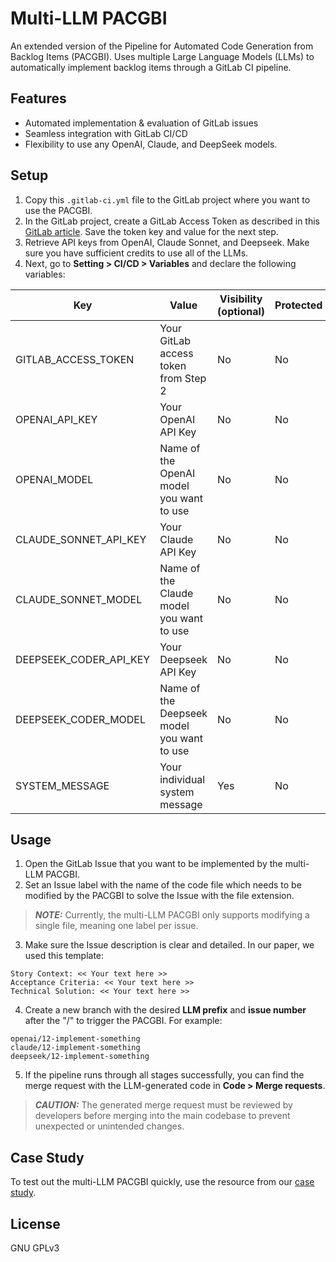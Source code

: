 # Multi-LLM PACGBI

An extended version of the Pipeline for Automated Code Generation from Backlog Items (PACGBI). Uses multiple Large Language Models (LLMs) to automatically implement backlog items through a GitLab CI pipeline.

## Features

- Automated implementation & evaluation of GitLab issues
- Seamless integration with GitLab CI/CD
- Flexibility to use any OpenAI, Claude, and DeepSeek models.

## Setup

1. Copy this  `.gitlab-ci.yml` file to the GitLab project where you want to use the PACGBI.
2. In the GitLab project, create a GitLab Access Token as described in this [GitLab article](https://docs.gitlab.com/ee/user/project/settings/project_access_tokens.html#create-a-project-access-token). Save the token key and value for the next step.
3. Retrieve API keys from OpenAI, Claude Sonnet, and Deepseek. Make sure you have sufficient credits to use all of the LLMs.
4. Next, go to **Setting > CI/CD > Variables** and declare the following variables:

| Key | Value | Visibility (optional) | Protected |
| --- | --- | --- | --- |
| GITLAB_ACCESS_TOKEN | Your GitLab access token from Step 2 | No | No |
| OPENAI_API_KEY | Your OpenAI API Key | No | No |
| OPENAI_MODEL | Name of the OpenAI model you want to use | No | No |
| CLAUDE_SONNET_API_KEY | Your Claude API Key | No | No |
| CLAUDE_SONNET_MODEL | Name of the Claude model you want to use | No | No |
| DEEPSEEK_CODER_API_KEY | Your Deepseek API Key | No | No |
| DEEPSEEK_CODER_MODEL | Name of the Deepseek model you want to use | No | No |
| SYSTEM_MESSAGE | Your individual system message| Yes | No |

## Usage
1. Open the GitLab Issue that you want to be implemented by the multi-LLM PACGBI.
2. Set an Issue label with the name of the code file which needs to be modified by the PACGBI to solve the Issue with the file extension.
> **_NOTE:_** Currently, the multi-LLM PACGBI only supports modifying a single file, meaning one label per issue.
3. Make sure the Issue description is clear and detailed. In our paper, we used this template:

```
Story Context: << Your text here >>
Acceptance Criteria: << Your text here >>
Technical Solution: << Your text here >>
```

4. Create a new branch with the desired **LLM prefix** and **issue number** after the "/" to trigger the PACGBI. For example:
```
openai/12-implement-something
claude/12-implement-something
deepseek/12-implement-something
```
5. If the pipeline runs through all stages successfully, you can find the merge request with the LLM-generated code in **Code > Merge requests**.

> **_CAUTION:_** The generated merge request must be reviewed by developers before merging into the main codebase to prevent unexpected or unintended changes.

## Case Study
To test out the multi-LLM PACGBI quickly, use the resource from our [case study](https://github.com/kimc0de/multi-llm-pacgbi/blob/main/CaseStudy.md). 

## License
GNU GPLv3
